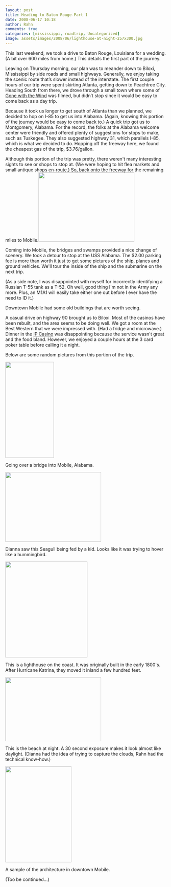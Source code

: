 ```yaml
---
layout: post
title: Heading to Baton Rouge-Part 1
date: 2008-06-17 10:18
author: Rahn
comments: true
categories: [mississippi, roadtrip, Uncategorized]
image: assets/images/2008/06/lighthouse-at-night-257x300.jpg
---
```

This last weekend, we took a drive to Baton   Rouge, Louisiana for a wedding. (A bit over 600 miles from home.) This details the first part of the journey.

Leaving on Thursday morning, our plan was to meander down to Biloxi,  Mississippi by side roads and small highways. Generally, we enjoy taking the scenic route that’s slower instead of the interstate. The first couple hours of our trip were spent skirting Atlanta, getting down to Peachtree City. Heading South from there, we drove through a small town where some of <a href="http://www.imdb.com/title/tt0031381/">Gone with the Wind</a> was filmed, but didn’t stop since it would be easy to come back as a day trip.

Because it took us longer to get south of Atlanta than we planned, we decided to hop on I-85 to get us into Alabama. (Again, knowing this portion of the journey would be easy to come back to.)  A quick trip got us to Montgomery, Alabama. For the record, the folks at the Alabama welcome center were friendly and offered plenty of suggestions for stops to make, such as Tuskegee. They also suggested highway 31, which parallels I-85, which is what we decided to do.  Hopping off the freeway here, we found the cheapest gas of the trip, $3.76/gallon.

Although this portion of the trip was pretty, there weren't many interesting sights to see or shops to stop at. (We were hoping to hit flea markets and small antique shops en-route.) So, back onto the freeway for the remaining miles to Mobile.<a href="../assets/images/2008/06/uss-alabama_1.jpg"><img class="alignright size-medium wp-image-79" title="uss-alabama_1" src="../assets/images/2008/06/uss-alabama_1-300x217.jpg" alt="" width="300" height="217" /></a>

Coming into Mobile, the bridges and swamps provided a nice change of scenery. We took a detour to stop at the USS Alabama. The $2.00 parking fee is more than worth it just to get some pictures of the ship, planes and ground vehicles. We'll tour the inside of the ship and the submarine on the next trip.

(As a side note, I was disappointed with myself for incorrectly identifying a Russian T-55 tank as a T-52. Oh well, good thing I'm not in the Army any more. Plus, an M1A1 will easily take either one out before I ever have the need to ID it.)

Downtown Mobile had some old buildings that are worth seeing.

A casual drive on highway 90 brought us to Biloxi. Most of the casinos have been rebuilt, and the area seems to be doing well. We got a room at the Best Western that we were impressed with. (Had a fridge and microwave.) Dinner in the <a href="http://www.ipbiloxi.com/main.htm">IP Casino</a> was disappointing because the service wasn't great and the food bland. However, we enjoyed a couple hours at the 3 card poker table before calling it a night.

Below are some random pictures from this portion of the trip.

<a href="../assets/images/2008/06/bridge-in-alabama.jpg"><img class="alignnone size-medium wp-image-80" title="bridge-in-alabama" src="../assets/images/2008/06/bridge-in-alabama-152x300.jpg" alt="" width="152" height="300" /></a>

Going over a bridge into Mobile, Alabama.

<a href="../assets/images/2008/06/seagull.jpg"><img class="alignnone size-medium wp-image-81" title="seagull" src="../assets/images/2008/06/seagull-300x218.jpg" alt="" width="300" height="218" /></a>

Dianna saw this Seagull being fed by a kid. Looks like it was trying to hover like a hummingbird.

<a href="../assets/images/2008/06/lighthouse-at-night.jpg"><img class="alignnone size-medium wp-image-82" title="lighthouse-at-night" src="../assets/images/2008/06/lighthouse-at-night-257x300.jpg" alt="" width="257" height="300" /></a>

This is a lighthouse on the coast. It was originally built in the early 1800's. After Hurricane Katrina, they moved it inland a few hundred feet.

<a href="../assets/images/2008/06/the-beach-at-night.jpg"><img class="alignnone size-medium wp-image-83" title="the-beach-at-night" src="../assets/images/2008/06/the-beach-at-night-300x200.jpg" alt="" width="300" height="200" /></a>

This is the beach at night. A 30 second exposure makes it look almost like daylight. (Dianna had the idea of trying to capture the clouds, Rahn had the technical know-how.)

<a href="../assets/images/2008/06/building-in-mobile.jpg"><img class="alignnone size-medium wp-image-84" title="building-in-mobile" src="../assets/images/2008/06/building-in-mobile-207x300.jpg" alt="" width="207" height="300" /></a>

A sample of the architecture in downtown Mobile.

(Too be continued...)
